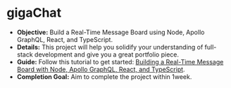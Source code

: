 # gigaChat

- **Objective:** Build a Real-Time Message Board using Node, Apollo GraphQL, React, and TypeScript.
- **Details:** This project will help you solidify your understanding of full-stack development and give you a great portfolio piece.
- **Guide:** Follow this tutorial to get started: [Building a Real-Time Message Board with Node, Apollo GraphQL, React, and TypeScript](https://medium.com/front-end-weekly/building-a-real-time-message-board-with-node-apollo-graphql-react-and-typescript-69daee76a957).
- **Completion Goal:** Aim to complete the project within 1week.
